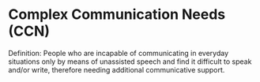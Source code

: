 # Complex Communication Needs (CCN)

Definition: People who are incapable of communicating in everyday situations only by means of unassisted speech and find it difficult to speak and/or write, therefore needing additional communicative support.